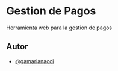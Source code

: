 # Gestion de Pagos

Herramienta web para la gestion de pagos

## Autor

- [@gamarianacci](https://www.github.com/gamarianacci)
